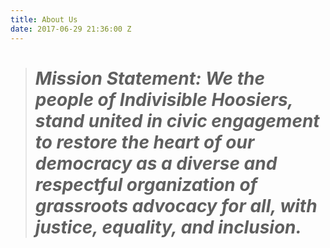 ```yaml
---
title: About Us
date: 2017-06-29 21:36:00 Z
---
```


> # *Mission Statement: We the people of Indivisible Hoosiers, stand united in civic engagement to restore the heart of our democracy as a diverse and respectful organization of grassroots advocacy for all, with justice, equality, and inclusion.*